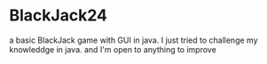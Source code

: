 # BlackJack24

a basic BlackJack game with GUI in java. 
I just tried to challenge my knowleddge in java. and I'm open to anything to improve 
